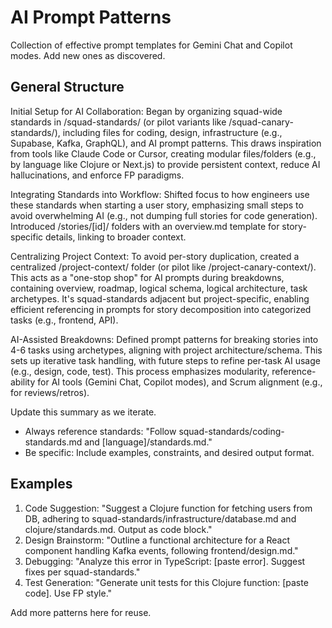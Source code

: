 # AI Prompt Patterns

Collection of effective prompt templates for Gemini Chat and Copilot modes. Add new ones as discovered.

## General Structure
Initial Setup for AI Collaboration: Began by organizing squad-wide standards in /squad-standards/ (or pilot variants like /squad-canary-standards/), including files for coding, design, infrastructure (e.g., Supabase, Kafka, GraphQL), and AI prompt patterns. This draws inspiration from tools like Claude Code or Cursor, creating modular files/folders (e.g., by language like Clojure or Next.js) to provide persistent context, reduce AI hallucinations, and enforce FP paradigms.

Integrating Standards into Workflow: Shifted focus to how engineers use these standards when starting a user story, emphasizing small steps to avoid overwhelming AI (e.g., not dumping full stories for code generation). Introduced /stories/[id]/ folders with an overview.md template for story-specific details, linking to broader context.

Centralizing Project Context: To avoid per-story duplication, created a centralized /project-context/ folder (or pilot like /project-canary-context/). This acts as a "one-stop shop" for AI prompts during breakdowns, containing overview, roadmap, logical schema, logical architecture, task archetypes. It's squad-standards adjacent but project-specific, enabling efficient referencing in prompts for story decomposition into categorized tasks (e.g., frontend, API).

AI-Assisted Breakdowns: Defined prompt patterns for breaking stories into 4-6 tasks using archetypes, aligning with project architecture/schema. This sets up iterative task handling, with future steps to refine per-task AI usage (e.g., design, code, test).
This process emphasizes modularity, reference-ability for AI tools (Gemini Chat, Copilot modes), and Scrum alignment (e.g., for reviews/retros). 

Update this summary as we iterate.

- Always reference standards: "Follow squad-standards/coding-standards.md and [language]/standards.md."
- Be specific: Include examples, constraints, and desired output format.

## Examples
1. Code Suggestion: "Suggest a Clojure function for fetching users from DB, adhering to squad-standards/infrastructure/database.md and clojure/standards.md. Output as code block."
2. Design Brainstorm: "Outline a functional architecture for a React component handling Kafka events, following frontend/design.md."
3. Debugging: "Analyze this error in TypeScript: [paste error]. Suggest fixes per squad-standards."
4. Test Generation: "Generate unit tests for this Clojure function: [paste code]. Use FP style."

Add more patterns here for reuse.
